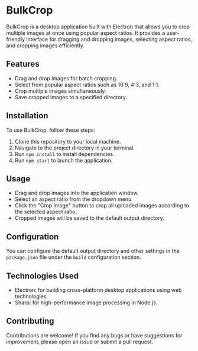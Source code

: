 # BulkCrop

BulkCrop is a desktop application built with Electron that allows you to crop multiple images at once using popular aspect ratios. It provides a user-friendly interface for dragging and dropping images, selecting aspect ratios, and cropping images efficiently.

## Features

- Drag and drop images for batch cropping.
- Select from popular aspect ratios such as 16:9, 4:3, and 1:1.
- Crop multiple images simultaneously.
- Save cropped images to a specified directory.

## Installation

To use BulkCrop, follow these steps:

1. Clone this repository to your local machine.
2. Navigate to the project directory in your terminal.
3. Run `npm install` to install dependencies.
4. Run `npm start` to launch the application.

## Usage

- Drag and drop images into the application window.
- Select an aspect ratio from the dropdown menu.
- Click the "Crop Image" button to crop all uploaded images according to the selected aspect ratio.
- Cropped images will be saved to the default output directory.

## Configuration

You can configure the default output directory and other settings in the `package.json` file under the `build` configuration section.

## Technologies Used

- Electron: for building cross-platform desktop applications using web technologies.
- Sharp: for high-performance image processing in Node.js.

## Contributing

Contributions are welcome! If you find any bugs or have suggestions for improvement, please open an issue or submit a pull request.
